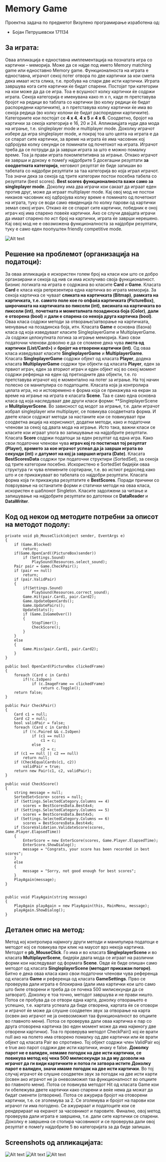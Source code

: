 # Memory Game

Проектна задача по предметот Визулено програмирање изработена од:
- Бојан Петрушевски 171134

## За играта:
Оваа апликација е едноставна имплементација на познатата игра со картички – меморија. Може да се најде под името Memory matching game или едноставно Memory game. Функционалноста на играта е едноставна, играчот секој потег отвора по две картички за кои смета дека имаат иста слика, т.е. пробува на спари две исти картички. Играта завршува кога сите картички ќе бидат спарени. Постојат три категории на кои може да да се игра. Тоа е всушност колку картички ќе содржи играта. Секоја категорија е именувана како m x n, каде m претставува бројот на редици во таблата со картички (во колку редици ќе бидат распоредени картичките), а n претставува колку картички ќе има во секоја редица (во колку колони ќе бидат распоредени картичките). Категориите кои постојат се **4 x 4**, **4 x 5** и **4 x 6**. Соодветно, бројот на картички за секоја категорија е 16, 20 и 24. Апликаицјата нуди два мода на играње, т.е. singleplayer mode и multiplayer mode. Доколку играчот избере да игра singleplayer mode, и покрај тоа што целта на играта е да се спарат сите картички, за време на играта ќе има часовник кој одбројува колку секунди се поминати од почетокот на играта. Играчот треба да се потруди да ја заврши играта за што е можно помалку време. Тоа ја прави играта покомпетитивна за играње. Откако играчот ќе заврши и дококу е помеѓу најдобрите 5 досегашни резултати **за соодветната категорија**, неговиот резултат ќе биде запишан во табелата со најдобри резултати за таа категорија во која играл играчот. Тоа значи дека за секоја од трите категории постои посебна табела со резултати (best scores). **Best scores функционалноста важи само за singleplayer mode**. Доколку има два играчи кои сакаат да играат еден против друг, може да играат multiplayer mode. Кај овој мод не постои никаков часовник кој одбројува колку време е поминато од почетокот на играта, туку се води само евиденција по колку парови од картички земал секој играч. Откако ќе се спарат сите картички, победник е оној играч кој има спарено повеќе картички. Ако се случи двајцата играчи да имаат спарено по ист број на картички, играта ќе заврши нерешено. Кај овој мод не е овозможена функционалноста за најдобри резултати, туку е само еден поопуштен 
friendly competitive mode. 

![Alt text](MemoryGame/screenshots/mainmenu_sc.jpg?raw=true "Main menu")

## Решение на проблемот (организација на податоци):
За оваа апликација е искористен голем број на класи кои што се добро органзирани и секоја од нив си има исклучиво своја функционалност. Бизнис логиката на играта е содржана во класите **Card** и **Game**. Класата **Card** е класа која репрезентира една картичка во играта меморија. За секоја картичка се чуваат **сликата на картичката (Bitmap)**, **рамката на картичката, т.е. самото поле кое го опфаќа картичката (PictureBox)**, **широчината на картичката во пиксели (int)**, **висината на картичката во пиксели (int)**, **почетната и мометалната позадинска боја (Color)**, **дали е отворена (bool)** и **дали е спарена со некоја друга картичка (bool)**. Оваа класа содржи методи за отворање/затворање на картичката, менување на позадинска боја, итн. Класата **Game** е основна (базна) класа од која изведуваат класите SingleplayerGame и MultiplayerGame. Ја содржи целокупната логика за играње меморија. Како свои податочни членови доволно е да се спомене дека чува **листа од картички (List/Card>)** и **бројот на отворени картички (int)**. Од оваа класа изведуваат класите **SingleplayerGame** и **MultiplayerGame**. Класата **SingleplayerGame** содржи објект од класата **Player**, додека класата **MultiplayerGame** содржи три објекти од класата **Player**, еден за првиот играч, еден за вториот играч и еден објект кој во секој момент содржи рефернца на еден од претходните два објекти, т.е. го претставува играчот кој е моментално на потег за играње. На тој начин полесно се манипулира со податоците. Класата која ја контролира целата игра, но и истовремено е форма која се прикажува на екран за време на играње на играта е класата **Scene**. Таа е само една основна класа од која наследуваат две други класи форми: **SingleplayerScene и **MulitplayerScene**. Во зависност од модот за играње, т.е. дали играчот избрал singleplayer или multiplayer, се повикува соодветната форма. И двете класи содржат методи за настаните кои се повикуваат при соодветна акција на корисникот, додатни методи, како и податочни членови за секој од двата мода на играње. Исто така, важни класи се класите кои играат улога во запишување на најдобрите резултати. Класата **Score** содржи податоци за еден резултат од една игра. Како свои податочни членови чува **играч кој го постигнал тој резултат (Player)**, **времето за кое играчот успеал да ја заврши играта во секунди (int)** и **датумот на кој ја завршил играта (Date)**. Класата **BestScoresData** содржи три податочни структири (SortedSet<Score>), за секоја од трите категории посебно. Искористено е SortedSet<Score> бидејќи оваа структура ги чува елемените сортирани, т.е. во истиот редослед како што и се прикажуваат во табелата со најдобри резултати. Класата форма која ги прикажува резултатите е **BestScores**. Поради причини со поврзување на останатите форми и статички методи на оваа класа, искористен е шаблонот Singleton. Класите задолжени за читање и запишување на најдобрите резултати во датотеки се **DataReader** и **DataWriter**.
  
## Код од некои од методите потребни за описот на методот подолу:
```
private void pb_MouseClick(object sender, EventArgs e)
{
    if (Game.Blocked)
        return;
    if(Game.OpenCard((PictureBox)sender))
        if (Settings.Sound)
            PlaySound(Resources.select_sound);
    Pair pair = Game.CheckPair();
    if (pair == null)
        return;
    if (pair.ValidPair)
    {
        if(Settings.Sound)
            PlaySound(Resources.correct_sound);
        Game.Hit(pair.Card1, pair.Card2);
        Game.UpdateOpenCards();
        Game.UpdatePairs();
        UpdateStats();
        if (Game.IsGameOver())
        {
            StopTimer();
            CheckScore();
        }
    }
    else
    {
        Game.Miss(pair.Card1, pair.Card2);
    }
}

public bool OpenCard(PictureBox clickedFrame)
{
    foreach (Card c in Cards)
        if(!c.IsOpen)
            if (c.ImageFrame == clickedFrame)
                return c.Toggle();
    return false;
}

public Pair CheckPair()
{
    Card c1 = null;
    Card c2 = null;
    bool validPair = false;
    foreach (Card c in Cards)
        if (!c.Paired && c.IsOpen)
            if (c1 == null)
                c1 = c;
            else
                c2 = c;
    if (c1 == null || c2 == null)
        return null;
    if (CheckEqualCards(c1, c2))
        validPair = true;
    return new Pair(c1, c2, validPair);
}

public void CheckScore()
{
    string message = null;
    SortedSet<Score> scores = null;
    if (Settings.SelectedCategory.Columns == 4)
        scores = BestScoresData.Best4x4;
    if (Settings.SelectedCategory.Columns == 5)
        scores = BestScoresData.Best4x5;
    if (Settings.SelectedCategory.Columns == 6)
        scores = BestScoresData.Best4x6;
    if (ScoreValidation.ValidateScore(scores, Game.Player.ElapsedTime))
    {
        EnterScore = new EnterScore(scores, Game.Player.ElapsedTime);
        EnterScore.ShowDialog();
        message = "Congrats, your score has been recorded in best scores";
    }
    else
    {
        message = "Sorry, not good enough for best scores";
    }
    PlayAgain(message);
}


public void PlayAgain(string message)
{
    PlayAgain playAgain = new PlayAgain(this, MainMenu, message);
    playAgain.ShowDialog();
}
```
## Детален опис на метод:
Метод кој контролира најмногу други методи и манипулира податоци е методот кој се повикува при клик на маусот врз некоја картичка. Методот е **pb_MouseClick**. Го има и во класата **SingleplayerScene** и во класата **MultiplayerScene**, бидејќи двата мода се играат на различни форми кои наследуваат од формата **Scene**. Овде ќе биде опишан само методот од класата **SingleplayerScene (методот прикажан погоре)**. Битно е дека оваа класа како свои податочни членови чува реферeнца од класата **Game** и референца од класата **GameSettings**. Прво се проверува дали играта е блокирана (дали има картички кои што само што биле отворени и треба да се почека 500 милисекунди да се затворат). Доколку е тоа точно, методот завршува и не прави ништо. Потоа се пробува да се отвори една карта, доколку отворањето е успешно, т.е. картата успеала да биде отворена, картата ќе се отовори и играчот ќе може да слушне соодветен звук за отворање на карта (освен ако играчот не ја оневозможил таа функционалност во опциите во главното мени). Потоа се проверува дали оваа картичка е пар со друга отоворена картичка (во еден момент може да има најмногу две отворени картички). Тоа го проверува методот CheckPair() кој ќе врати null ако на полето има отворено помалку од две картички или ќе врати објект од класата Pair во спротивно. Тој објект содржи член ValidPair кој е true ако парот содржи две исти картички, инаку е false. **Доколку парот не е валиден, немаме погодок на две исти картички, се повикува метод кој чека 500 милисекунди за да му дозволи на играчот да ги види картичките и потоа ги затвора истите**.**Доколку парот е валиден, значи имаме погодок на две исти картички**. Во тој случај играчот ќе слушне соодветен звук за погодак на две исти карти (освен ако играчот не ја оневозможил таа функционалност во опциите во главното мени). Потоа се повикува методот Hit од класата Game кои ги обележува двете картички како спарени и веќе нема да можат да бидат сменети (отворени). Потоа се ажурира бројот на отоворени картички, т.е. се зголемува за 2. Се зголемува и бројот на парови кои играчот ги има погодено. Се ажурираат и податоците кои се рендерираат на екранот за часовникот и паровите. Финално, овој метод проверува дали играта е завршена, т.е. дали сите картички се спарени. Доколку е завршена се стопира часовникот и се проверува дали овој резултат е помеѓу најдобрите 5 во категоријата за да биде запишан.

## Screenshots од апликацијата:
![Alt text](MemoryGame/screenshots/singleplayer_mode_sc.jpg?raw=true "Singleplayer mode")
![Alt text](MemoryGame/screenshots/multiplayer_mode_sc.jpg?raw=true "Multiplayer mode")
![Alt text](MemoryGame/screenshots/best_scores_4x4_sc.jpg?raw=true "Best scores 4x4 category")
